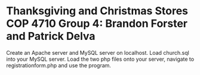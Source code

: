 Thanksgiving and Christmas Stores
COP 4710
Group 4: Brandon Forster and Patrick Delva
======

Create an Apache server and MySQL server on localhost. Load church.sql into your MySQL server. Load the two php files onto your server, navigate to registrationform.php and use the program.